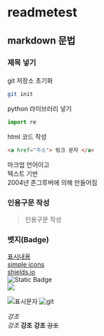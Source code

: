 # readmetest

## markdown 문법
### 제목 넣기
####
git 저장소 초기화
```bash
git init
```
python 라이브러리 넣기
```py
import re
```

html 코드 작성
```html
<a href="주소"> 링크 문자 </a>
```

마크업 언어이고  
텍스트 기반  
2004년 존그루버에 의해 만들어짐  

### 인용구문 작성
> 인용구문 작성

### 뱃지(Badge)
[표시내용](url)  
[simple icons](https://simpleicons.org/)  
[shields.io](https://shields.io/)  
![Static Badge](https://img.shields.io/badge/:build-passing-brightgreen)  
<img src="https://img.shields.io/badge/choijihee-F361DC?style=flat-square&logo=apple&logoColor=000000"/>  

![표시문자](url)
![git](https://git-scm.com/images/logo@2x.png)

*강조*  
_강조_
**강조**
__강조__
~~강조~~